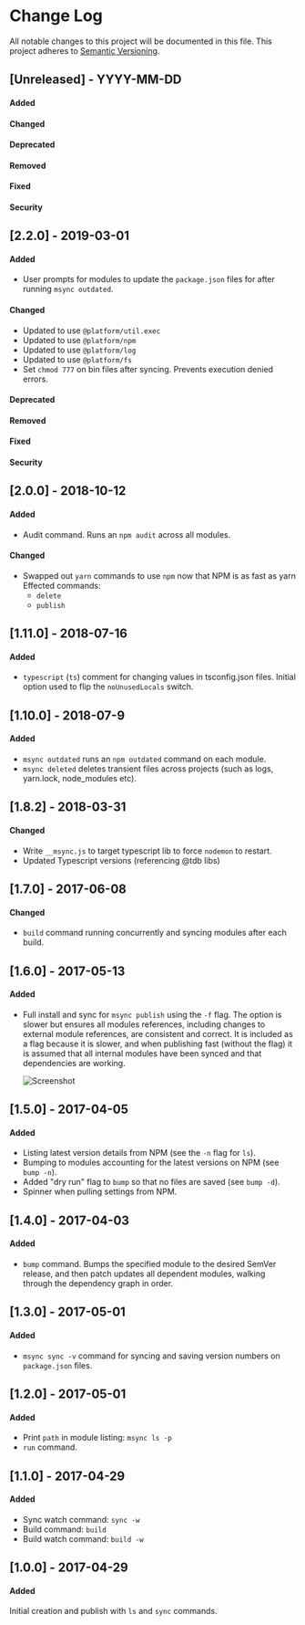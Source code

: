 # Change Log

All notable changes to this project will be documented in this file.
This project adheres to [Semantic Versioning](http://semver.org/).


## [Unreleased] - YYYY-MM-DD
#### Added
#### Changed
#### Deprecated
#### Removed
#### Fixed
#### Security



## [2.2.0] - 2019-03-01
#### Added
- User prompts for modules to update the `package.json` files for after running `msync outdated`.
#### Changed
- Updated to use `@platform/util.exec`
- Updated to use `@platform/npm`
- Updated to use `@platform/log`
- Updated to use `@platform/fs`
- Set `chmod 777` on bin files after syncing. Prevents execution denied errors.
#### Deprecated
#### Removed
#### Fixed
#### Security



## [2.0.0] - 2018-10-12
#### Added
- Audit command. Runs an `npm audit` across all modules.

#### Changed
- Swapped out `yarn` commands to use `npm` now that NPM is as fast as yarn
  Effected commands:
  - `delete`
  - `publish`

## [1.11.0] - 2018-07-16
#### Added
- `typescript` (`ts`) comment for changing values in tsconfig.json files.
  Initial option used to flip the `noUnusedLocals` switch.

## [1.10.0] - 2018-07-9
#### Added
- `msync outdated` runs an `npm outdated` command on each module.
- `msync deleted` deletes transient files across projects (such as logs, yarn.lock, node_modules etc).

## [1.8.2] - 2018-03-31
#### Changed
- Write `__msync.js` to target typescript lib to force `nodemon` to restart.
- Updated Typescript versions (referencing @tdb libs)

## [1.7.0] - 2017-06-08
#### Changed
- `build` command running concurrently and syncing modules after each build.

## [1.6.0] - 2017-05-13
#### Added
- Full install and sync for `msync publish` using the `-f` flag.
  The option is slower but ensures all modules references, including changes to external module references, are consistent and correct. It is included as a flag because it is slower, and when publishing fast (without the flag) it is assumed that all internal modules have been synced and that dependencies are working.

  ![Screenshot](https://cloud.githubusercontent.com/assets/185555/26020254/6c5e8eba-37d0-11e7-940a-c55a50d70314.png)

## [1.5.0] - 2017-04-05
#### Added
- Listing latest version details from NPM (see the `-n` flag for `ls`).
- Bumping to modules accounting for the latest versions on NPM (see `bump -n`).
- Added "dry run" flag to `bump` so that no files are saved (see `bump -d`).
- Spinner when pulling settings from NPM.

## [1.4.0] - 2017-04-03
#### Added
- `bump` command. Bumps the specified module to the desired SemVer release, and then patch updates all dependent modules, walking through the dependency graph in order.

## [1.3.0] - 2017-05-01
#### Added
- `msync sync -v` command for syncing and saving version numbers on `package.json` files.

## [1.2.0] - 2017-05-01
#### Added
- Print `path` in module listing: `msync ls -p`
- `run` command.

## [1.1.0] - 2017-04-29
#### Added
- Sync watch command: `sync -w`
- Build command: `build`
- Build watch command: `build -w`

## [1.0.0] - 2017-04-29
#### Added

Initial creation and publish with `ls` and `sync` commands.

